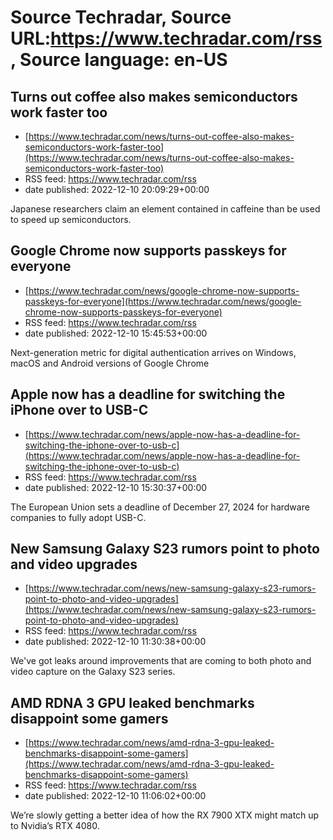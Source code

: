 # Source Techradar, Source URL:https://www.techradar.com/rss, Source language: en-US

## Turns out coffee also makes semiconductors work faster too
 - [https://www.techradar.com/news/turns-out-coffee-also-makes-semiconductors-work-faster-too](https://www.techradar.com/news/turns-out-coffee-also-makes-semiconductors-work-faster-too)
 - RSS feed: https://www.techradar.com/rss
 - date published: 2022-12-10 20:09:29+00:00

Japanese researchers claim an element contained in caffeine than be used to speed up semiconductors.

## Google Chrome now supports passkeys for everyone
 - [https://www.techradar.com/news/google-chrome-now-supports-passkeys-for-everyone](https://www.techradar.com/news/google-chrome-now-supports-passkeys-for-everyone)
 - RSS feed: https://www.techradar.com/rss
 - date published: 2022-12-10 15:45:53+00:00

Next-generation metric for digital authentication arrives on Windows, macOS and Android versions of Google Chrome

## Apple now has a deadline for switching the iPhone over to USB-C
 - [https://www.techradar.com/news/apple-now-has-a-deadline-for-switching-the-iphone-over-to-usb-c](https://www.techradar.com/news/apple-now-has-a-deadline-for-switching-the-iphone-over-to-usb-c)
 - RSS feed: https://www.techradar.com/rss
 - date published: 2022-12-10 15:30:37+00:00

The European Union sets a deadline of December 27, 2024 for hardware companies to fully adopt USB-C.

## New Samsung Galaxy S23 rumors point to photo and video upgrades
 - [https://www.techradar.com/news/new-samsung-galaxy-s23-rumors-point-to-photo-and-video-upgrades](https://www.techradar.com/news/new-samsung-galaxy-s23-rumors-point-to-photo-and-video-upgrades)
 - RSS feed: https://www.techradar.com/rss
 - date published: 2022-12-10 11:30:38+00:00

We've got leaks around improvements that are coming to both photo and video capture on the Galaxy S23 series.

## AMD RDNA 3 GPU leaked benchmarks disappoint some gamers
 - [https://www.techradar.com/news/amd-rdna-3-gpu-leaked-benchmarks-disappoint-some-gamers](https://www.techradar.com/news/amd-rdna-3-gpu-leaked-benchmarks-disappoint-some-gamers)
 - RSS feed: https://www.techradar.com/rss
 - date published: 2022-12-10 11:06:02+00:00

We’re slowly getting a better idea of how the RX 7900 XTX might match up to Nvidia’s RTX 4080.
